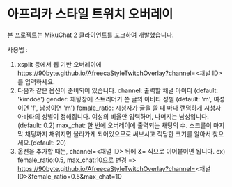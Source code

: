 # 아프리카 스타일 트위치 오버레이
본 프로젝트는 MikuChat 2 클라이언트를 포크하여 개발했습니다.

사용법 : 
1. xsplit 등에서 웹 기반 오버레이에 https://90byte.github.io/AfreecaStyleTwitchOverlay?channel=<채널 ID> 를 입력하세요.
2. 다음과 같은 옵션이 준비되어 있습니다.
  channel: 출력할 채널 아이디 (default: 'kimdoe')
	gender: 채팅창에 스트리머가 쓴 글의 아바타 성별 (default: 'm', 여성이면 'f', 남성이면 'm')
	female_ratio: 시청자가 글을 쓸 때 마다 랜덤하게 시청자 아바타의 성별이 정해집니다. 여성의 비율만 입력하며, 나머지는 남성입니다. (default: 0.2)
	max_chat: 한 번에 오버레이에 출력되는 채팅의 수. 스크롤이 마지막 채팅까지 채워지면 올라가게 되어있으므로 써보시고 적당한 크기를 알아서 찾으세요.(default: 20)
3. 옵션을 추가할 때는, channel=<채널 ID> 뒤에 &<key>=<value> 식으로 이어붙이면 됩니다.
  ex) female_ratio:0.5, max_chat:10으로 변경 => https://90byte.github.io/AfreecaStyleTwitchOverlay?channel=<채널 ID>&female_ratio=0.5&max_chat=10

